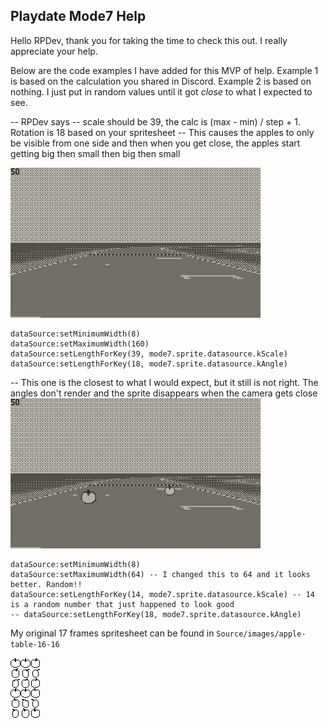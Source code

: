 ## Playdate Mode7 Help

Hello RPDev, thank you for taking the time to check this out. I really appreciate your help.

Below are the code examples I have added for this MVP of help.
Example 1 is based on the calculation you shared in Discord.
Example 2 is based on nothing. I just put in random values until it got _close_ to what I expected to see.

-- RPDev says 
-- scale should be 39, the calc is (max - min) / step + 1. Rotation is 18 based on your spritesheet
-- This causes the apples to only be visible from one side and then when you get close, the apples start getting big then small then big then small

![Example](gifs/gif_1.gif)
```
dataSource:setMinimumWidth(8)
dataSource:setMaximumWidth(160)
dataSource:setLengthForKey(39, mode7.sprite.datasource.kScale)
dataSource:setLengthForKey(18, mode7.sprite.datasource.kAngle)
```

-- This one is the closest to what I would expect, but it still is not right. The angles don't render and the sprite disappears when the camera gets close
![Example](gifs/gif_2.gif)
```
dataSource:setMinimumWidth(8)
dataSource:setMaximumWidth(64) -- I changed this to 64 and it looks better. Random!!
dataSource:setLengthForKey(14, mode7.sprite.datasource.kScale) -- 14 is a random number that just happened to look good
-- dataSource:setLengthForKey(18, mode7.sprite.datasource.kAngle)
```

My original 17 frames spritesheet can be found in `Source/images/apple-table-16-16`

![16x16 Apples](Source/images/apple-table-16-16.png)